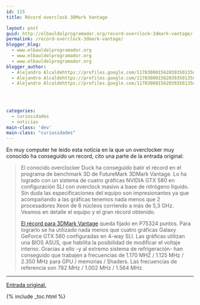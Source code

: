 ```yaml
---
id: 115
title: Récord overclock 3DMark Vantage

layout: post
guid: http://elbauldelprogramador.org/record-overclock-3dmark-vantage/
permalink: /record-overclock-3dmark-vantage/
blogger_blog:
  - www.elbauldelprogramador.org
  - www.elbauldelprogramador.org
  - www.elbauldelprogramador.org
blogger_author:
  - Alejandro Alcaldehttps://profiles.google.com/117030001562039350135noreply@blogger.com
  - Alejandro Alcaldehttps://profiles.google.com/117030001562039350135noreply@blogger.com
  - Alejandro Alcaldehttps://profiles.google.com/117030001562039350135noreply@blogger.com

  
  
  
categories:
  - curiosidades
  - noticias
main-class: 'dev'
main-class: "curiosidades"
---
```

En muy computer he leido esta notícia en la que un overclocker muy conocido ha conseguido un record, cito una parte de la entrada original:

> El conocido overclocker Duck ha conseguido batir el récord en el programa de benchmark 3D de FutureMark 3DMark Vantage. Lo ha logrado con un sistema de cuatro gráficas NVIDIA GTX 580 en configuración SLI con overclock masivo a base de nitrógeno líquido. Sin duda las especificaciones del equipo son impresionantes ya que acompañando a las gráficas tenemos nada menos que 2 procesadores Xeon de 6 núcleos corriendo a más de 5,3 GHz. Veamos en detalle el equipo y el gran récord obtenido.  
>   
> <!--ad-->
> 
>   
> <a target="_blank" href="http://www.techpowerup.com/139373/Duck-Hunts-Down-3DMark-Vantage-Record.html">El récord para 3DMark Vantage</a> queda fijado en P75324 puntos. Para lograrlo se ha utilizado nada menos que cuatro gráficas Galaxy GeForce GTX 580 configuradas en 4-way SLI. Las gráficas utilizan una BIOS ASUS, que habilita la posibilidad de modificar el voltaje interno. Gracias a ello -y al extremo sistema de refrigeración- han conseguido que trabajen a frecuencias de 1.170 MHZ / 1.125 MHz / 2.350 MHz para GPU / memorias / Shaders. Las frecuencias de referencia son 782 MHz / 1.002 MHz / 1.564 MHz. 



* * *

<a target="_blank" href="http://muycomputer.com/FrontOffice/ZonaPractica/Especiales/especialDet/_wE9ERk2XxDBooJjurzs9I78Vdg8PSoSmChGc3DKEx4BqDcX1tjzFYzL9cxbnQ_iJ">Entrada original.</a></p> 



{% include _toc.html %}
